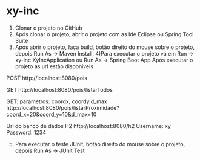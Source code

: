 # xy-inc
1) Clonar o projeto no GitHub
2) Após clonar o projeto, abrir o projeto com as Ide Eclipse ou Spring Tool Suite
3) Após abrir o projeto, faça build, botão direito do mouse sobre o projeto, depois Run As -> Maven Install.
4)Para executar o projeto vá em Run -> xy-inc XyIncApplication ou Run As -> Spring Boot App
Após executar o projeto as url estão disponiveis

POST
http://localhost:8080/pois

GET
http://localhost:8080/pois/listarTodos

GET: parametros: coordx, coordy,d_max
http://localhost:8080/pois/listarProximidade?coord_x=20&coord_y=10&d_max=10

Url do banco de dados H2
http://localhost:8080/h2
Username: xy
Password: 1234

5) Para executar o teste JUnit, botão direito do mouse sobre o projeto, depois Run As -> JUnit Test


